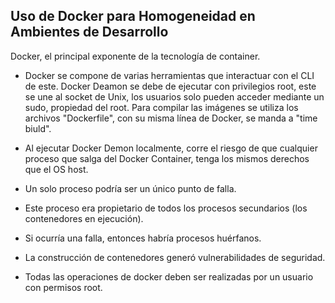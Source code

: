 <h2 align="left"> Uso de Docker para Homogeneidad en Ambientes de Desarrollo </h2>

<p align="left"> Docker, el principal exponente de la tecnología de container.

* Docker se compone de varias herramientas que interactuar con el CLI de este. Docker Deamon se debe de ejecutar con privilegios root, este se une al socket de Unix, los usuarios solo pueden acceder mediante un sudo, propiedad del root. Para compilar las imágenes se utiliza los archivos "Dockerfile", con su misma línea de Docker, se manda a "time biuld".

* Al ejecutar Docker Demon localmente, corre el riesgo de que cualquier proceso que salga del Docker Container, tenga los mismos derechos que el OS host.

* Un solo proceso podría ser un único punto de falla.

* Este proceso era propietario de todos los procesos secundarios (los contenedores en ejecución).

* Si ocurría una falla, entonces habría procesos huérfanos.

* La construcción de contenedores generó vulnerabilidades de seguridad.

* Todas las operaciones de docker deben ser realizadas por un usuario con permisos root. </p>


